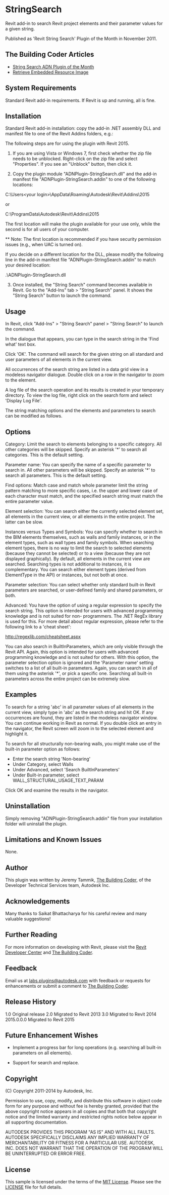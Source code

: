 StringSearch
============

Revit add-in to search Revit project elements and their parameter values for a given string.

Published as 'Revit String Search' Plugin of the Month in November 2011.


The Building Coder Articles
---------------------------

- [String Search ADN Plugin of the Month](http://thebuildingcoder.typepad.com/blog/2011/10/string-search-adn-plugin-of-the-month.html)
- [Retrieve Embedded Resource Image](http://thebuildingcoder.typepad.com/blog/2012/06/retrieve-embedded-resource-image.html)


System Requirements
-------------------

Standard Revit add-in requirements. If Revit is up and running, all is fine.


Installation
------------

Standard Revit add-in installation: copy the add-in .NET assembly DLL
and manifest file to one of the Revit Addins folders, e.g.:

The following steps are for using the plugin with Revit 2015.

1. If you are using Vista or Windows 7, first check whether the zip
file needs to be unblocked. Right-click on the zip file and select
"Properties". If you see an "Unblock" button, then click it.

2. Copy the plugin module "ADNPlugin-StringSearch.dll" and the add-in
manifest file "ADNPlugin-StringSearch.addin" to one of the following
locations:

  C:\Users\<your login>\AppData\Roaming\Autodesk\Revit\Addins\2015

or

  C:\ProgramData\Autodesk\Revit\Addins\2015

The first location will make the plugin available for your use only,
while the second is for all users of your computer.

** Note: The first location is recommended if you have security
permission issues (e.g., when UAC is turned on).

If you decide on a different location for the DLL, please modify the
following line in the add-in manifest file
"ADNPlugin-StringSearch.addin" to match your desired location:

  <Assembly>.\ADNPlugin-StringSearch.dll</Assembly>

3. Once installed, the "String Search" command becomes available in
Revit.  Go to the "Add-Ins" tab > "String Search" panel. It shows
the "String Search" button to launch the command.


Usage
-----

In Revit, click "Add-Ins" > "String Search" panel > "String Search"
to launch the command.

In the dialogue that appears, you can type in the search string in
the 'Find what' text box.

Click 'OK'. The command will search for the given string on all
standard and user parameters of all elements in the current view.

All occurrences of the search string are listed in a data grid view
in a modeless navigator dialogue. Double click on a row in the
navigator to zoom to the element.

A log file of the search operation and its results is created in
your temporary directory. To view the log file, right click on the
search form and select 'Display Log File'.

The string matching options and the elements and parameters to
search can be modified as follows.


Options
-------

Category: Limit the search to elements belonging to a specific
category. All other categories will be skipped. Specify an
asterisk '*' to search all categories. This is the default setting.

Parameter name: You can specify the name of a specific parameter
to search in. All other parameters will be skipped. Specify an
asterisk '*' to search all parameters. This is the default setting.

Find options: Match case and match whole parameter limit the string
pattern matching to more specific cases, i.e. the upper and lower
case of each character must match, and the specified search string
must match the entire parameter value.

Element selection: You can search either the currently selected
element set, all elements in the current view, or all elements
in the entire project. The latter can be slow.

Instances versus Types and Symbols: You can specify whether to
search in the BIM elements themselves, such as walls and family
instances, or in the element types, such as wall types and family
symbols. When searching element types, there is no way to limit the
search to selected elements (because they cannot be selected) or to
a view (because they are not displayed graphically). By default, all
elements in the current view are searched. Searching types is not
additional to instances, it is complementary. You can search either
element types (derived from ElementType in the API) or instances,
but not both at once.

Parameter selection: You can select whether only standard built-in
Revit parameters are searched, or user-defined family and shared
parameters, or both.

Advanced: You have the option of using a regular expression to
specify the search string. This option is intended for users with
advanced programming knowledge and is not suited for non-
programmers. The .NET RegEx library is used for this.
For more detail about regular expression, please refer to the
following link to a 'cheat sheet':

  http://regexlib.com/cheatsheet.aspx

You can also search in BuiltInParameters, which are only visible
through the Revit API. Again, this option is intended for users with
advanced programming knowledge and is not suited for others.
With this option, the parameter selection option is ignored and
the 'Parameter name' setting switches to a list of all built-in
parameters. Again, you can search in all of them using the asterisk
'*', or pick a specific one. Searching all built-in parameters
across the entire project can be extremely slow.


Examples
--------

To search for a string 'abc' in all parameter values of all elements
in the current view, simply type in 'abc' as the search string and
hit OK. If any occurrences are found, they are listed in the
modeless navigator window. You can continue working in Revit as
normal. If you double click an entry in the navigator, the Revit
screen will zoom in to the selected element and highlight it.

To search for all structurally non-bearing walls, you might make use
of the built-in parameter option as follows:

- Enter the search string 'Non-bearing'
- Under Category, select Walls
- Under Advanced, select 'Search BuiltInParameters'
- Under Built-in parameter, select WALL_STRUCTURAL_USAGE_TEXT_PARAM

Click OK and examine the results in the navigator.


Uninstallation
--------------
Simply removing "ADNPlugin-StringSearch.addin" file from your
installation folder will uninstall the plugin.


Limitations and Known Issues
----------------------------

None.


Author
------

This plugin was written by Jeremy Tammik,
[The Building Coder](http://thebuildingcoder.typepad.com),
of the Developer Technical Services team, Autodesk Inc.


Acknowledgements
----------------

Many thanks to Saikat Bhattacharya for his careful review and many
valuable suggestions!


Further Reading
---------------

For more information on developing with Revit, please visit the
[Revit Developer Center](http://www.autodesk.com/developrevit) and
[The Building Coder](http://thebuildingcoder.typepad.com).



Feedback
--------

Email us at labs.plugins@autodesk.com with feedback or requests for enhancements
or submit a comment to [The Building Coder](http://thebuildingcoder.typepad.com).


Release History
---------------

1.0  Original release
2.0  Migrated to Revit 2013
3.0  Migrated to Revit 2014
2015.0.0.0 Migrated to Revit 2015


Future Enhancement Wishes
-------------------------

- Implement a progress bar for long operations (e.g. searching all
  built-in parameters on all elements).

- Support for search and replace.


Copyright
---------

(C) Copyright 2011-2014 by Autodesk, Inc.

Permission to use, copy, modify, and distribute this software in
object code form for any purpose and without fee is hereby granted,
provided that the above copyright notice appears in all copies and
that both that copyright notice and the limited warranty and
restricted rights notice below appear in all supporting
documentation.

AUTODESK PROVIDES THIS PROGRAM "AS IS" AND WITH ALL FAULTS.
AUTODESK SPECIFICALLY DISCLAIMS ANY IMPLIED WARRANTY OF
MERCHANTABILITY OR FITNESS FOR A PARTICULAR USE.  AUTODESK, INC.
DOES NOT WARRANT THAT THE OPERATION OF THE PROGRAM WILL BE
UNINTERRUPTED OR ERROR FREE.


License
-------

This sample is licensed under the terms of the [MIT License](http://opensource.org/licenses/MIT). Please see the [LICENSE](LICENSE) file for full details.
